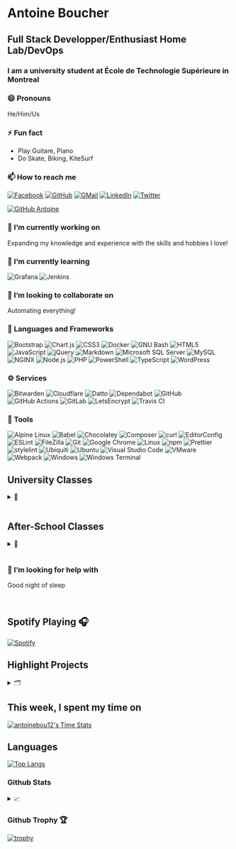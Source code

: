 # Antoine Boucher
## Full Stack Developper/Enthusiast Home Lab/DevOps
### I am a university student at École de Technologie Supérieure in Montreal

### 😄 Pronouns

He/Him/Us

### ⚡ Fun fact

- Play Guitare, Piano
- Do Skate, Biking, KiteSurf

### 📫 How to reach me

[![Facebook](https://img.shields.io/static/v1?style=flat-square&logo=facebook&logoColor=white&label=&labelColor=1877F2&message=Facebook&color=16171d)](https://www.facebook.com/antoinebou13)
[![GitHub](https://img.shields.io/static/v1?style=flat-square&logo=github&logoColor=white&label=&labelColor=181717&message=GitHub&color=16171d)](https://github.com/antoinebou12)
[![GMail](https://img.shields.io/static/v1?style=flat-square&logo=gmail&logoColor=white&label=&labelColor=EA4335&message=GMail&color=16171d)](mailto:antoine.boucher012@gmail.com)
[![LinkedIn](https://img.shields.io/static/v1?style=flat-square&logo=linkedin&logoColor=white&label=&labelColor=0A66C2&message=LinkedIn&color=16171d)](https://linkedin.com/in/antoineboucher12)
[![Twitter](https://img.shields.io/static/v1?style=flat-square&logo=twitter&logoColor=white&label=&labelColor=1DA1F2&message=Twitter&color=16171d)](https://twitter.com/antoinebou12)

[![GitHub Antoine](https://img.shields.io/github/followers/antoinebou12?label=follow&style=social)](https://github.com/antoinebou12)

### 🔭 I’m currently working on

Expanding my knowledge and experience with the skills and hobbies I love!

### 🌱 I’m currently learning

![Grafana](https://img.shields.io/static/v1?style=flat-square&logo=grafana&logoColor=white&label=&labelColor=F46800&message=Grafana&color=16171d)
![Jenkins](https://img.shields.io/static/v1?style=flat-square&logo=jenkins&logoColor=white&label=&labelColor=D24939&message=Jenkins&color=16171d)

### 👯 I’m looking to collaborate on

Automating everything!


### 📒 Languages and Frameworks

![Bootstrap](https://img.shields.io/static/v1?style=flat-square&logo=bootstrap&logoColor=white&label=&labelColor=7952B3&message=Bootstrap&color=16171d)
![Chart.js](https://img.shields.io/static/v1?style=flat-square&logo=chartdotjs&logoColor=white&label=&labelColor=FF6384&message=Chart.js&color=16171d)
![CSS3](https://img.shields.io/static/v1?style=flat-square&logo=css3&logoColor=white&label=&labelColor=1572B6&message=CSS3&color=16171d)
![Docker](https://img.shields.io/static/v1?style=flat-square&logo=docker&logoColor=white&label=&labelColor=2496ED&message=Docker&color=16171d)
![GNU Bash](https://img.shields.io/static/v1?style=flat-square&logo=gnubash&logoColor=white&label=&labelColor=4EAA25&message=GNU%20Bash&color=16171d)
![HTML5](https://img.shields.io/static/v1?style=flat-square&logo=html5&logoColor=white&label=&labelColor=E34F26&message=HTML5&color=16171d)
![JavaScript](https://img.shields.io/static/v1?style=flat-square&logo=javascript&logoColor=black&label=&labelColor=F7DF1E&message=JavaScript&color=16171d)
![jQuery](https://img.shields.io/static/v1?style=flat-square&logo=jquery&logoColor=white&label=&labelColor=0769AD&message=jQuery&color=16171d)
![Markdown](https://img.shields.io/static/v1?style=flat-square&logo=markdown&logoColor=white&label=&labelColor=000000&message=Markdown&color=16171d)
![Microsoft SQL Server](https://img.shields.io/static/v1?style=flat-square&logo=microsoftsqlserver&logoColor=white&label=&labelColor=CC2927&message=Microsoft%20SQL%20Server&color=16171d)
![MySQL](https://img.shields.io/static/v1?style=flat-square&logo=mysql&logoColor=white&label=&labelColor=4479A1&message=MySQL&color=16171d)
![NGINX](https://img.shields.io/static/v1?style=flat-square&logo=nginx&logoColor=white&label=&labelColor=009639&message=NGINX&color=16171d)
![Node.js](https://img.shields.io/static/v1?style=flat-square&logo=nodedotjs&logoColor=white&label=&labelColor=339933&message=Node.js&color=16171d)
![PHP](https://img.shields.io/static/v1?style=flat-square&logo=php&logoColor=white&label=&labelColor=777BB4&message=PHP&color=16171d)
![PowerShell](https://img.shields.io/static/v1?style=flat-square&logo=powershell&logoColor=white&label=&labelColor=5391FE&message=PowerShell&color=16171d)
![TypeScript](https://img.shields.io/static/v1?style=flat-square&logo=typescript&logoColor=white&label=&labelColor=3178C6&message=TypeScript&color=16171d)
![WordPress](https://img.shields.io/static/v1?style=flat-square&logo=wordpress&logoColor=white&label=&labelColor=21759B&message=WordPress&color=16171d)

### ⚙️ Services

![Bitwarden](https://img.shields.io/static/v1?style=flat-square&logo=bitwarden&logoColor=white&label=&labelColor=175DDC&message=Bitwarden&color=16171d)
![Cloudflare](https://img.shields.io/static/v1?style=flat-square&logo=cloudflare&logoColor=white&label=&labelColor=F38020&message=Cloudflare&color=16171d)
![Datto](https://img.shields.io/static/v1?style=flat-square&logo=datto&logoColor=white&label=&labelColor=199ED9&message=Datto&color=16171d)
![Dependabot](https://img.shields.io/static/v1?style=flat-square&logo=dependabot&logoColor=white&label=&labelColor=025E8C&message=Dependabot&color=16171d)
![GitHub](https://img.shields.io/static/v1?style=flat-square&logo=github&logoColor=white&label=&labelColor=181717&message=GitHub&color=16171d)
![GitHub Actions](https://img.shields.io/static/v1?style=flat-square&logo=githubactions&logoColor=white&label=&labelColor=2088FF&message=GitHub%20Actions&color=16171d)
![GitLab](https://img.shields.io/static/v1?style=flat-square&logo=gitlab&logoColor=white&label=&labelColor=FCA121&message=GitLab&color=16171d)
![LetsEncrypt](https://img.shields.io/static/v1?style=flat-square&logo=LetsEncrypt&logoColor=white&label=&labelColor=003A70&message=LetsEncrypt&color=16171d)
![Travis CI](https://img.shields.io/static/v1?style=flat-square&logo=travisci&logoColor=white&label=&labelColor=3EAAAF&message=Travis%20CI&color=16171d)

### 🧰 Tools

![Alpine Linux](https://img.shields.io/static/v1?style=flat-square&logo=alpinelinux&logoColor=white&label=&labelColor=0D597F&message=Alpine%20Linux&color=16171d)
![Babel](https://img.shields.io/static/v1?style=flat-square&logo=babel&logoColor=black&label=&labelColor=F9DC3E&message=Babel&color=16171d)
![Chocolatey](https://img.shields.io/static/v1?style=flat-square&logo=chocolatey&logoColor=white&label=&labelColor=80B5E3&message=Chocolatey&color=16171d)
![Composer](https://img.shields.io/static/v1?style=flat-square&logo=composer&logoColor=white&label=&labelColor=885630&message=Composer&color=16171d)
![curl](https://img.shields.io/static/v1?style=flat-square&logo=curl&logoColor=white&label=&labelColor=073551&message=curl&color=16171d)
![EditorConfig](https://img.shields.io/static/v1?style=flat-square&logo=editorconfig&logoColor=black&label=&labelColor=FEFEFE&message=EditorConfig&color=16171d)
![ESLint](https://img.shields.io/static/v1?style=flat-square&logo=eslint&logoColor=white&label=&labelColor=4B32C3&message=ESLint&color=16171d)
![FileZilla](https://img.shields.io/static/v1?style=flat-square&logo=filezilla&logoColor=white&label=&labelColor=BF0000&message=FileZilla&color=16171d)
![Git](https://img.shields.io/static/v1?style=flat-square&logo=git&logoColor=white&label=&labelColor=F05032&message=Git&color=16171d)
![Google Chrome](https://img.shields.io/static/v1?style=flat-square&logo=googlechrome&logoColor=white&label=&labelColor=4285F4&message=Google%20Chrome&color=16171d)
![Linux](https://img.shields.io/static/v1?style=flat-square&logo=linux&logoColor=black&label=&labelColor=FCC624&message=Linux&color=16171d)
![npm](https://img.shields.io/static/v1?style=flat-square&logo=npm&logoColor=white&label=&labelColor=CB3837&message=npm&color=16171d)
![Prettier](https://img.shields.io/static/v1?style=flat-square&logo=prettier&logoColor=black&label=&labelColor=F7B93E&message=Prettier&color=16171d)
![stylelint](https://img.shields.io/static/v1?style=flat-square&logo=stylelint&logoColor=white&label=&labelColor=263238&message=stylelint&color=16171d)
![Ubiquiti](https://img.shields.io/static/v1?style=flat-square&logo=ubiquiti&logoColor=white&label=&labelColor=0559C9&message=Ubiquiti&color=16171d)
![Ubuntu](https://img.shields.io/static/v1?style=flat-square&logo=ubuntu&logoColor=white&label=&labelColor=E95420&message=Ubuntu&color=16171d)
![Visual Studio Code](https://img.shields.io/static/v1?style=flat-square&logo=visualstudiocode&logoColor=white&label=&labelColor=007ACC&message=Visual%20Studio%20Code&color=16171d)
![VMware](https://img.shields.io/static/v1?style=flat-square&logo=vmware&logoColor=white&label=&labelColor=607078&message=VMware&color=16171d)
![Webpack](https://img.shields.io/static/v1?style=flat-square&logo=webpack&logoColor=black&label=&labelColor=8DD6F9&message=Webpack&color=16171d)
![Windows](https://img.shields.io/static/v1?style=flat-square&logo=windows&logoColor=white&label=&labelColor=0078D6&message=Windows&color=16171d)
![Windows Terminal](https://img.shields.io/static/v1?style=flat-square&logo=windowsterminal&logoColor=white&label=&labelColor=4D4D4D&message=Windows%20Terminal&color=16171d)

## University Classes
<details> 
 <summary>🎒</summary>
    <details> 
        <summary>Programmable logic controller</summary>
    </details>
    <details> 
        <summary>Environmental Technologies</summary>
    </details>
    <details> 
        <summary>Electronics circuits</summary>
    </details>
    <details> 
        <summary>Materials</summary>
    </details>
    <details> 
        <summary>Graphic communication</summary>
    </details>
    <details> 
        <summary>Multidisciplinary project</summary>
    </details>
    <details> 
        <summary>Databases SQL</summary>
    </details>
    <details> 
        <summary>Computer system Linux</summary>
    </details>
    <details> 
        <summary>Object-oriented programming</summary>
    </details>
    <details> 
        <summary>Intro Programming and Networks</summary>
    </details>
    <details> 
        <summary>Intro TI</summary>
    </details>
    <details> 
        <summary>Interculturelle Communication</summary>
    </details>
    <details> 
        <summary>Statics and Dynamic Physics</summary>
    </details>
    <details> 
        <summary>Object-oriented design</summary>
    </details>
    <details> 
        <summary>Computer system Linux</summary>
    </details>
    <details> 
        <summary>Computer system Linux</summary>
    </details>
    <details> 
        <summary>Computer system Linux</summary>
    </details>
</details>


<br>

## After-School Classes
<details> 
 <summary>🛬</summary>
</details>
<br>

### 🤔 I’m looking for help with
Good night of sleep

<br>

## Spotify Playing 🎧

[![Spotify](https://novatorem-antoinebou13.vercel.app/api/spotify)](https://open.spotify.com/user/antmangaminghd)


## Highlight Projects
<details> 
 <summary>🗂️</summary>

[![DasherControl](https://github-readme-stats.vercel.app/api/pin/?username=antoinebou12&repo=DasherControl&theme=dark)](https://github.com/antoinebou13/DasherControl)

</details>

## This week, I spent my time on

[![antoinebou12's Time Stats](https://github-readme-stats.vercel.app/api/wakatime?username=antoinebou13&theme=dark)](https://github-readme-stats.vercel.app/api/wakatime?username=antoinebou13&theme=dark)

## Languages

[![Top Langs](https://github-readme-stats.vercel.app/api/top-langs/?username=antoinebou12&theme=onedark&layout=compact)](https://github.com/anuraghazra/github-readme-stats)

### Github Stats 
<details> 
    <summary>📈</summary>
<img align="left" alt="Github Stats" src="https://github-readme-stats.vercel.app/api?username=antoinebou12&theme=dark&show_icons=true&hide_border=true" />

</details>

### Github Trophy 🏆
[![trophy](https://github-profile-trophy.vercel.app/?username=antoinebou12&theme=onedark)](https://github.com/ryo-ma/github-profile-trophy)
